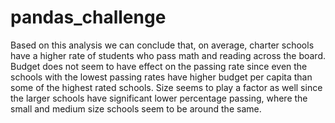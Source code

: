 # pandas_challenge

Based on this analysis we can conclude that, on average, charter schools have a higher rate of students who pass math and reading across the board. Budget does not seem to have effect on the passing rate since even the schools with the lowest passing rates have higher budget per capita than some of the highest rated schools. Size seems to play a factor as well since the larger schools have significant lower percentage passing, where the small and medium size schools seem to be around the same.
